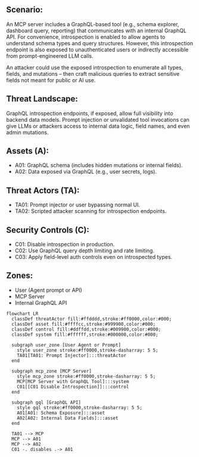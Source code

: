 ## Scenario:
An MCP server includes a GraphQL-based tool (e.g., schema explorer, dashboard query, reporting) that communicates with an internal GraphQL API. For convenience, introspection is enabled to allow agents to understand schema types and query structures. However, this introspection endpoint is also exposed to unauthenticated users or indirectly accessible from prompt-engineered LLM calls.

An attacker could use the exposed introspection to enumerate all types, fields, and mutations – then craft malicious queries to extract sensitive fields not meant for public or AI use.

## Threat Landscape:
GraphQL introspection endpoints, if exposed, allow full visibility into backend data models. Prompt injection or unvalidated tool invocations can give LLMs or attackers access to internal data logic, field names, and even admin mutations.

## Assets (A):
* A01: GraphQL schema (includes hidden mutations or internal fields).
* A02: Data exposed via GraphQL (e.g., user secrets, logs).

## Threat Actors (TA):
* TA01: Prompt injector or user bypassing normal UI.
* TA02: Scripted attacker scanning for introspection endpoints.

## Security Controls (C):
* C01: Disable introspection in production.
* C02: Use GraphQL query depth limiting and rate limiting.
* C03: Apply field-level auth controls even on introspected types.

## Zones:
* User (Agent prompt or API)
* MCP Server
* Internal GraphQL API

```mermaid
flowchart LR
  classDef threatActor fill:#ffdddd,stroke:#ff0000,color:#000;
  classDef asset fill:#ffffcc,stroke:#999900,color:#000;
  classDef control fill:#ddffdd,stroke:#009900,color:#000;
  classDef system fill:#ffffff,stroke:#000000,color:#000;

  subgraph user_zone [User Agent or Prompt]
    style user_zone stroke:#ff0000,stroke-dasharray: 5 5;
    TA01[TA01: Prompt Injector]:::threatActor
  end

  subgraph mcp_zone [MCP Server]
    style mcp_zone stroke:#ff0000,stroke-dasharray: 5 5;
    MCP[MCP Server with GraphQL Tool]:::system
    C01[[C01 Disable Introspection]]:::control
  end

  subgraph gql [GraphQL API]
    style gql stroke:#ff0000,stroke-dasharray: 5 5;
    A01[A01: Schema Exposure]:::asset
    A02[A02: Internal Data Fields]:::asset
  end

  TA01 --> MCP
  MCP --> A01
  MCP --> A02
  C01 -. disables .-> A01
```